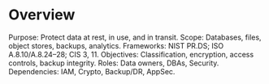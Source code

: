 # Overview
Purpose: Protect data at rest, in use, and in transit.
Scope: Databases, files, object stores, backups, analytics.
Frameworks: NIST PR.DS; ISO A.8.10/A.8.24–28; CIS 3, 11.
Objectives: Classification, encryption, access controls, backup integrity.
Roles: Data owners, DBAs, Security.
Dependencies: IAM, Crypto, Backup/DR, AppSec.
